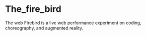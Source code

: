 # The_fire_bird
The web Firebird is a live web performance experiment on coding, choreography, and augmented reality.
